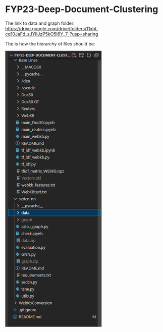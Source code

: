 # FYP23-Deep-Document-Clustering

The link to data and graph folder: https://drive.google.com/drive/folders/11xht-cq10JaFd_zJYlIJzP5kO5I6Y_7-?usp=sharing

The is how the hierarchy of files should be:

![Alt text](image.png)
